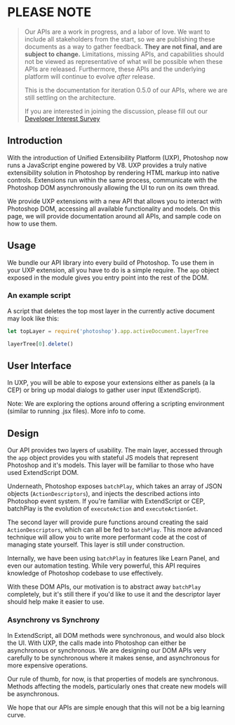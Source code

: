 # PLEASE NOTE

> Our APIs are a work in progress, and a labor of love. We want to include all stakeholders from the start, so we are publishing these documents as a way to gather feedback. **They are not final, and are subject to change.** Limitations, missing APIs, and capabilities should not be viewed as representative of what will be possible when these APIs are released. Furthermore, these APIs and the underlying platform will continue to evolve _after_ release.
>
> This is the documentation for iteration 0.5.0 of our APIs, where we are still settling on the architecture.
>
> If you are interested in joining the discussion, please fill out our [Developer Interest Survey](https://adobe.allegiancetech.com/cgi-bin/qwebcorporate.dll?73T3AX)

## Introduction

With the introduction of Unified Extensibility Platform (UXP), Photoshop now runs a JavaScript engine powered by V8. UXP provides a truly native extensibility solution in Photoshop by rendering HTML markup into native controls. Extensions run within the same process, communicate with the Photoshop DOM asynchronously allowing the UI to run on its own thread. 

We provide UXP extensions with a new API that allows you to interact with Photoshop DOM, accessing all available functionality and models. On this page, we will provide documentation around all APIs, and sample code on how to use them.

## Usage

We bundle our API library into every build of Photoshop. To use them in your UXP extension, all you have to do is a simple require. The `app` object exposed in the module gives you entry point into the rest of the DOM.

### An example script 

A script that deletes the top most layer in the currently active document may look like this:

```javascript
let topLayer = require('photoshop').app.activeDocument.layerTree

layerTree[0].delete()
```

## User Interface

In UXP, you will be able to expose your extensions either as panels (a la CEP) or bring up modal dialogs to gather user input (ExtendScript).

Note: We are exploring the options around offering a scripting environment (similar to running .jsx files). More info to come.

## Design

Our API provides two layers of usability. The main layer, accessed through the `app` object provides you with stateful JS models that represent Photoshop and it's models. This layer will be familiar to those who have used ExtendScript DOM.

Underneath, Photoshop exposes `batchPlay`, which takes an array of JSON objects (`ActionDescriptors`), and injects the described actions into Photoshop event system. If you're familiar with ExtendScript or CEP, batchPlay is the evolution of `executeAction` and `executeActionGet`. 

The second layer will provide pure functions around creating the said `ActionDescriptors`, which can all be fed to `batchPlay`. This more advanced technique will allow you to write more performant code at the cost of managing state yourself. This layer is still under construction.

Internally, we have been using `batchPlay` in features like Learn Panel, and even our automation testing. While very powerful, this API requires knowledge of Photoshop codebase to use effectively. 

With these DOM APIs, our motivation is to abstract away `batchPlay` completely, but it's still there if you'd like to use it and the descriptor layer should help make it easier to use.

### Asynchrony vs Synchrony

In ExtendScript, all DOM methods were synchronous, and would also block the UI. With UXP, the calls made into Photoshop can either be asynchronous
or synchronous. We are designing our DOM APIs very carefully to be synchronous where it makes sense, and asynchronous for more expensive operations.

Our rule of thumb, for now, is that properties of models are synchronous. Methods affecting the models, particularly ones that create new models
will be asynchronous.

We hope that our APIs are simple enough that this will not be a big learning curve.
